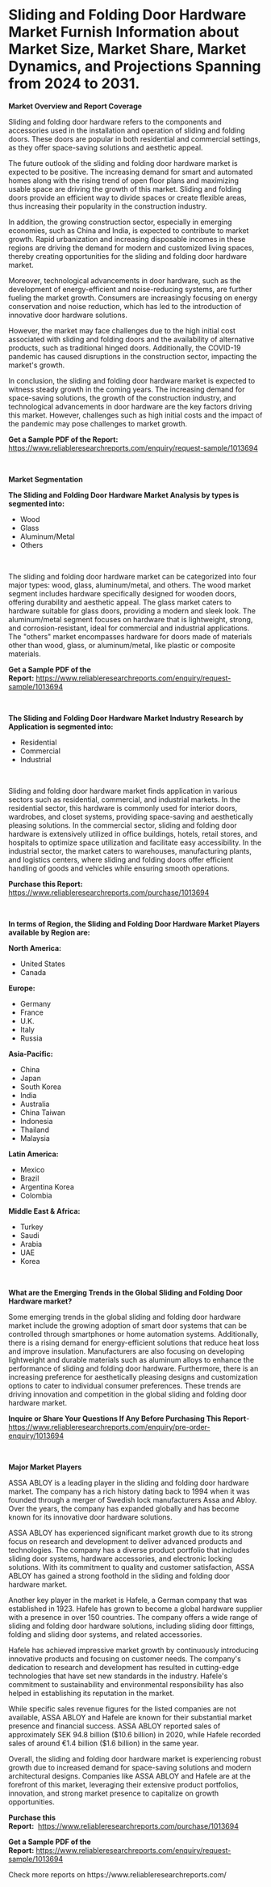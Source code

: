 <p><h1>Sliding and Folding Door Hardware Market Furnish Information about Market Size, Market Share, Market Dynamics, and Projections Spanning from 2024 to 2031.</h1></p><p><strong>Market Overview and Report Coverage</strong></p>
<p><p>Sliding and folding door hardware refers to the components and accessories used in the installation and operation of sliding and folding doors. These doors are popular in both residential and commercial settings, as they offer space-saving solutions and aesthetic appeal.</p><p>The future outlook of the sliding and folding door hardware market is expected to be positive. The increasing demand for smart and automated homes along with the rising trend of open floor plans and maximizing usable space are driving the growth of this market. Sliding and folding doors provide an efficient way to divide spaces or create flexible areas, thus increasing their popularity in the construction industry.</p><p>In addition, the growing construction sector, especially in emerging economies, such as China and India, is expected to contribute to market growth. Rapid urbanization and increasing disposable incomes in these regions are driving the demand for modern and customized living spaces, thereby creating opportunities for the sliding and folding door hardware market.</p><p>Moreover, technological advancements in door hardware, such as the development of energy-efficient and noise-reducing systems, are further fueling the market growth. Consumers are increasingly focusing on energy conservation and noise reduction, which has led to the introduction of innovative door hardware solutions.</p><p>However, the market may face challenges due to the high initial cost associated with sliding and folding doors and the availability of alternative products, such as traditional hinged doors. Additionally, the COVID-19 pandemic has caused disruptions in the construction sector, impacting the market's growth.</p><p>In conclusion, the sliding and folding door hardware market is expected to witness steady growth in the coming years. The increasing demand for space-saving solutions, the growth of the construction industry, and technological advancements in door hardware are the key factors driving this market. However, challenges such as high initial costs and the impact of the pandemic may pose challenges to market growth.</p></p>
<p><strong>Get a Sample PDF of the Report:</strong> <a href="https://www.reliableresearchreports.com/enquiry/request-sample/1013694">https://www.reliableresearchreports.com/enquiry/request-sample/1013694</a></p>
<p>&nbsp;</p>
<p><strong>Market Segmentation</strong></p>
<p><strong>The Sliding and Folding Door Hardware Market Analysis by types is segmented into:</strong></p>
<p><ul><li>Wood</li><li>Glass</li><li>Aluminum/Metal</li><li>Others</li></ul></p>
<p>&nbsp;</p>
<p><p>The sliding and folding door hardware market can be categorized into four major types: wood, glass, aluminum/metal, and others. The wood market segment includes hardware specifically designed for wooden doors, offering durability and aesthetic appeal. The glass market caters to hardware suitable for glass doors, providing a modern and sleek look. The aluminum/metal segment focuses on hardware that is lightweight, strong, and corrosion-resistant, ideal for commercial and industrial applications. The "others" market encompasses hardware for doors made of materials other than wood, glass, or aluminum/metal, like plastic or composite materials.</p></p>
<p><strong>Get a Sample PDF of the Report:</strong>&nbsp;<a href="https://www.reliableresearchreports.com/enquiry/request-sample/1013694">https://www.reliableresearchreports.com/enquiry/request-sample/1013694</a></p>
<p>&nbsp;</p>
<p><strong>The Sliding and Folding Door Hardware Market Industry Research by Application is segmented into:</strong></p>
<p><ul><li>Residential</li><li>Commercial</li><li>Industrial</li></ul></p>
<p>&nbsp;</p>
<p><p>Sliding and folding door hardware market finds application in various sectors such as residential, commercial, and industrial markets. In the residential sector, this hardware is commonly used for interior doors, wardrobes, and closet systems, providing space-saving and aesthetically pleasing solutions. In the commercial sector, sliding and folding door hardware is extensively utilized in office buildings, hotels, retail stores, and hospitals to optimize space utilization and facilitate easy accessibility. In the industrial sector, the market caters to warehouses, manufacturing plants, and logistics centers, where sliding and folding doors offer efficient handling of goods and vehicles while ensuring smooth operations.</p></p>
<p><strong>Purchase this Report:</strong>&nbsp; <a href="https://www.reliableresearchreports.com/purchase/1013694">https://www.reliableresearchreports.com/purchase/1013694</a></p>
<p>&nbsp;</p>
<p><strong>In terms of Region, the Sliding and Folding Door Hardware Market Players available by Region are:</strong></p>
<p>
    <p> <strong> North America: </strong>
        <ul>
            <li>United States</li>
            <li>Canada</li>
        </ul>
        </p> 
    <p> <strong> Europe: </strong>
        <ul>
            <li>Germany</li>
            <li>France</li>
            <li>U.K.</li>
            <li>Italy</li>
            <li>Russia</li>
        </ul>
        </p> 
    <p> <strong> Asia-Pacific: </strong>
        <ul>
            <li>China</li>
            <li>Japan</li>
            <li>South Korea</li>
            <li>India</li>
            <li>Australia</li>
            <li>China Taiwan</li>
            <li>Indonesia</li>
            <li>Thailand</li>
            <li>Malaysia</li>
        </ul>
        </p> 
    <p> <strong> Latin America: </strong>
        <ul>
            <li>Mexico</li>
            <li>Brazil</li>
            <li>Argentina Korea</li>
            <li>Colombia</li>
        </ul>
        </p> 
    <p> <strong> Middle East & Africa: </strong>
        <ul>
            <li>Turkey</li>
            <li>Saudi</li>
            <li>Arabia</li>
            <li>UAE</li>
            <li>Korea</li>
        </ul>
    </p>
    </p>
<p>&nbsp;</p>
<p><strong>What are the Emerging Trends in the Global Sliding and Folding Door Hardware market?</strong></p>
<p><p>Some emerging trends in the global sliding and folding door hardware market include the growing adoption of smart door systems that can be controlled through smartphones or home automation systems. Additionally, there is a rising demand for energy-efficient solutions that reduce heat loss and improve insulation. Manufacturers are also focusing on developing lightweight and durable materials such as aluminum alloys to enhance the performance of sliding and folding door hardware. Furthermore, there is an increasing preference for aesthetically pleasing designs and customization options to cater to individual consumer preferences. These trends are driving innovation and competition in the global sliding and folding door hardware market.</p></p>
<p><strong>Inquire or Share Your Questions If Any Before Purchasing This Report</strong>- <a href="https://www.reliableresearchreports.com/enquiry/pre-order-enquiry/1013694">https://www.reliableresearchreports.com/enquiry/pre-order-enquiry/1013694</a></p>
<p>&nbsp;</p>
<p><strong>Major Market Players</strong></p>
<p><p>ASSA ABLOY is a leading player in the sliding and folding door hardware market. The company has a rich history dating back to 1994 when it was founded through a merger of Swedish lock manufacturers Assa and Abloy. Over the years, the company has expanded globally and has become known for its innovative door hardware solutions.</p><p>ASSA ABLOY has experienced significant market growth due to its strong focus on research and development to deliver advanced products and technologies. The company has a diverse product portfolio that includes sliding door systems, hardware accessories, and electronic locking solutions. With its commitment to quality and customer satisfaction, ASSA ABLOY has gained a strong foothold in the sliding and folding door hardware market.</p><p>Another key player in the market is Hafele, a German company that was established in 1923. Hafele has grown to become a global hardware supplier with a presence in over 150 countries. The company offers a wide range of sliding and folding door hardware solutions, including sliding door fittings, folding and sliding door systems, and related accessories.</p><p>Hafele has achieved impressive market growth by continuously introducing innovative products and focusing on customer needs. The company's dedication to research and development has resulted in cutting-edge technologies that have set new standards in the industry. Hafele's commitment to sustainability and environmental responsibility has also helped in establishing its reputation in the market.</p><p>While specific sales revenue figures for the listed companies are not available, ASSA ABLOY and Hafele are known for their substantial market presence and financial success. ASSA ABLOY reported sales of approximately SEK 94.8 billion ($10.6 billion) in 2020, while Hafele recorded sales of around €1.4 billion ($1.6 billion) in the same year.</p><p>Overall, the sliding and folding door hardware market is experiencing robust growth due to increased demand for space-saving solutions and modern architectural designs. Companies like ASSA ABLOY and Hafele are at the forefront of this market, leveraging their extensive product portfolios, innovation, and strong market presence to capitalize on growth opportunities.</p></p>
<p><strong>Purchase this Report:</strong>&nbsp;&nbsp;<a href="https://www.reliableresearchreports.com/purchase/1013694">https://www.reliableresearchreports.com/purchase/1013694</a></p>
<p></p>
<p><strong>Get a Sample PDF of the Report:</strong>&nbsp;<a href="https://www.reliableresearchreports.com/enquiry/request-sample/1013694">https://www.reliableresearchreports.com/enquiry/request-sample/1013694</a></p>
<p>Check more reports on https://www.reliableresearchreports.com/</p>